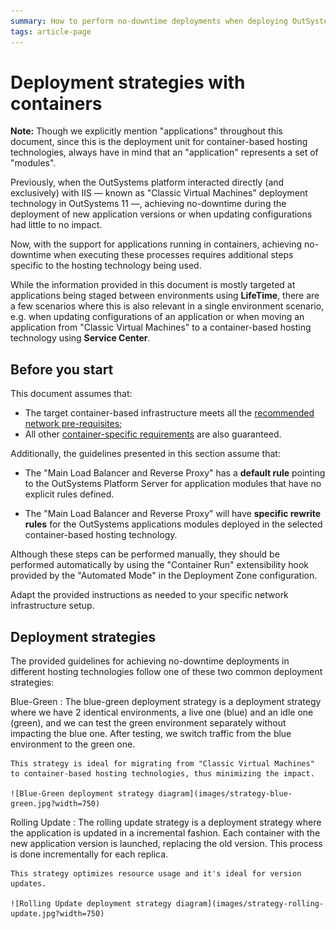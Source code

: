 ```yaml
---
summary: How to perform no-downtime deployments when deploying OutSystems applications to containers (for advanced users).
tags: article-page
---
```


# Deployment strategies with containers

<div class="info" markdown="1">

**Note:** Though we explicitly mention "applications" throughout this document, since this is the deployment unit for container-based hosting technologies, always have in mind that an "application" represents a set of "modules".

</div>

Previously, when the OutSystems platform interacted directly (and exclusively) with IIS — known as "Classic Virtual Machines" deployment technology in OutSystems 11 —, achieving no-downtime during the deployment of new application versions or when updating configurations had little to no impact.

Now, with the support for applications running in containers, achieving no-downtime when executing these processes requires additional steps specific to the hosting technology being used.

While the information provided in this document is mostly targeted at applications being staged between environments using **LifeTime**, there are a few scenarios where this is also relevant in a single environment scenario, e.g. when updating configurations of an application or when moving an application from "Classic Virtual Machines" to a container-based hosting technology using **Service Center**.

## Before you start

This document assumes that:

* The target container-based infrastructure meets all the [recommended network pre-requisites](https://success.outsystems.com/Documentation/11/Managing_the_Applications_Lifecycle/Deploying_to_Containers/Recommended_Network_Architecture);
* All other [container-specific requirements](https://success.outsystems.com/Support/Archive/11/OutSystems_Platform_system_requirements#Containers_considerations) are also guaranteed.

Additionally, the guidelines presented in this section assume that:

* The "Main Load Balancer and Reverse Proxy" has a **default rule** pointing to the OutSystems Platform Server for application modules that have no explicit rules defined.

* The "Main Load Balancer and Reverse Proxy" will have **specific rewrite rules** for the OutSystems applications modules deployed in the selected container-based hosting technology.

Although these steps can be performed manually, they should be performed automatically by using the "Container Run" extensibility hook provided by the "Automated Mode" in the Deployment Zone configuration.

Adapt the provided instructions as needed to your specific network infrastructure setup.

## Deployment strategies

The provided guidelines for achieving no-downtime deployments in different hosting technologies follow one of these two common deployment strategies:

Blue-Green
:   The blue-green deployment strategy is a deployment strategy where we have 2 identical environments, a live one (blue) and an idle one (green), and we can test the green environment separately without impacting the blue one. After testing, we switch traffic from the blue environment to the green one.

    This strategy is ideal for migrating from "Classic Virtual Machines" to container-based hosting technologies, thus minimizing the impact.

    ![Blue-Green deployment strategy diagram](images/strategy-blue-green.jpg?width=750)

Rolling Update
:   The rolling update strategy is a deployment strategy where the application is updated in a incremental fashion. Each container with the new application version is launched, replacing the old version. This process is done incrementally for each replica.

    This strategy optimizes resource usage and it's ideal for version updates.

    ![Rolling Update deployment strategy diagram](images/strategy-rolling-update.jpg?width=750)
